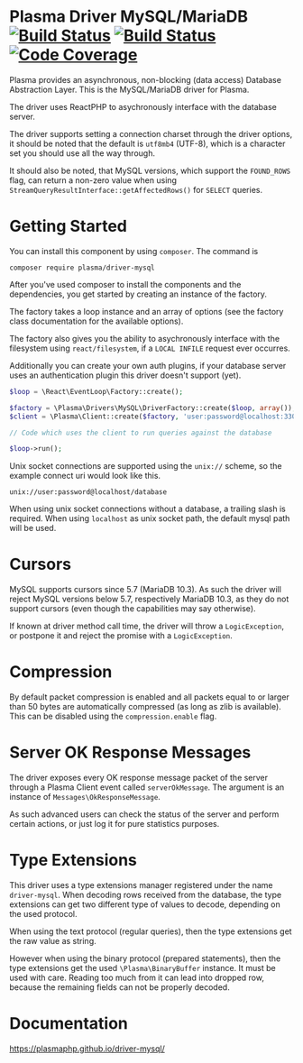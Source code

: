 # Plasma Driver MySQL/MariaDB [![Build Status](https://travis-ci.org/PlasmaPHP/driver-mysql.svg?branch=master)](https://travis-ci.org/PlasmaPHP/driver-mysql) [![Build Status](https://scrutinizer-ci.com/g/PlasmaPHP/driver-mysql/badges/build.png?b=master)](https://scrutinizer-ci.com/g/PlasmaPHP/driver-mysql/build-status/master) [![Code Coverage](https://scrutinizer-ci.com/g/PlasmaPHP/driver-mysql/badges/coverage.png?b=master)](https://scrutinizer-ci.com/g/PlasmaPHP/driver-mysql/?branch=master)

Plasma provides an asynchronous, non-blocking (data access) Database Abstraction Layer. This is the MySQL/MariaDB driver for Plasma.

The driver uses ReactPHP to asychronously interface with the database server.

The driver supports setting a connection charset through the driver options, it should be noted that the default is `utf8mb4` (UTF-8), which is a character set you should use all the way through.

It should also be noted, that MySQL versions, which support the `FOUND_ROWS` flag, can return a non-zero value when using `StreamQueryResultInterface::getAffectedRows()` for `SELECT` queries.

# Getting Started
You can install this component by using `composer`. The command is

```
composer require plasma/driver-mysql
```

After you've used composer to install the components and the dependencies, you get started by creating an instance of the factory.

The factory takes a loop instance and an array of options (see the factory class documentation for the available options).

The factory also gives you the ability to asychronously interface with the filesystem using `react/filesystem`, if a `LOCAL INFILE` request ever occurres.

Additionally you can create your own auth plugins, if your database server uses an authentication plugin this driver doesn't support (yet).

```php
$loop = \React\EventLoop\Factory::create();

$factory = \Plasma\Drivers\MySQL\DriverFactory::create($loop, array());
$client = \Plasma\Client::create($factory, 'user:password@localhost:3306/database', array());

// Code which uses the client to run queries against the database

$loop->run();
```

Unix socket connections are supported using the `unix://` scheme, so the example connect uri would look like this.
```
unix://user:password@localhost/database
```

When using unix socket connections without a database, a trailing slash is required. When using `localhost` as unix socket path, the default mysql path will be used.

# Cursors
MySQL supports cursors since 5.7 (MariaDB 10.3). As such the driver will reject MySQL versions below 5.7, respectively MariaDB 10.3,
as they do not support cursors (even though the capabilities may say otherwise).

If known at driver method call time, the driver will throw a `LogicException`, or postpone it and reject the promise with a `LogicException`.

# Compression

By default packet compression is enabled and all packets equal to or larger than 50 bytes are automatically compressed (as long as zlib is available).
This can be disabled using the `compression.enable` flag.

# Server OK Response Messages
The driver exposes every OK response message packet of the server through a Plasma Client event called `serverOkMessage`. The argument is an instance of `Messages\OkResponseMessage`.

As such advanced users can check the status of the server and perform certain actions, or just log it for pure statistics purposes.  

# Type Extensions
This driver uses a type extensions manager registered under the name `driver-mysql`.
When decoding rows received from the database, the type extensions can get two different type of values to decode, depending on the used protocol.

When using the text protocol (regular queries), then the type extensions get the raw value as string.

However when using the binary protocol (prepared statements), then the type extensions get the used `\Plasma\BinaryBuffer` instance.
It must be used with care. Reading too much from it can lead into dropped row, because the remaining fields can not be properly decoded.

# Documentation
https://plasmaphp.github.io/driver-mysql/
